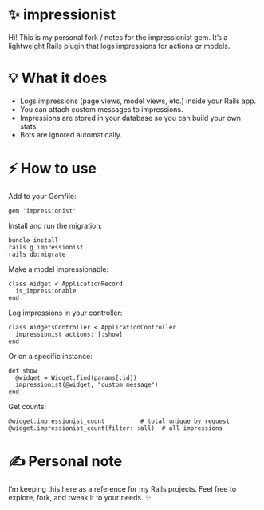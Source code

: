 # ✨ impressionist
Hi! This is my personal fork / notes for the impressionist gem.
It’s a lightweight Rails plugin that logs impressions for actions or models.

# 💡 What it does

  - Logs impressions (page views, model views, etc.) inside your Rails app.
  - You can attach custom messages to impressions.
  - Impressions are stored in your database so you can build your own stats.
  - Bots are ignored automatically.

# ⚡️ How to use
Add to your Gemfile:

```
gem 'impressionist'
```

Install and run the migration:

```
bundle install
rails g impressionist
rails db:migrate
```

Make a model impressionable:

```
class Widget < ApplicationRecord
  is_impressionable
end
```

Log impressions in your controller:

```
class WidgetsController < ApplicationController
  impressionist actions: [:show]
end
```

Or on a specific instance:

```
def show
  @widget = Widget.find(params[:id])
  impressionist(@widget, "custom message")
end
```

Get counts:

```
@widget.impressionist_count          # total unique by request
@widget.impressionist_count(filter: :all)  # all impressions
```

# ✍️ Personal note
I’m keeping this here as a reference for my Rails projects.
Feel free to explore, fork, and tweak it to your needs. ✨
